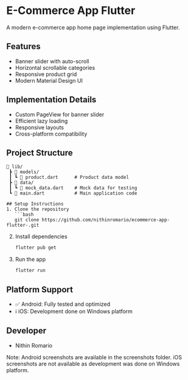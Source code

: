 # E-Commerce App Flutter

A modern e-commerce app home page implementation using Flutter.

## Features
- Banner slider with auto-scroll
- Horizontal scrollable categories
- Responsive product grid
- Modern Material Design UI

## Implementation Details
- Custom PageView for banner slider
- Efficient lazy loading
- Responsive layouts
- Cross-platform compatibility

## Project Structure
```
📁 lib/
 ┣ 📁 models/
 ┃ ┗ 📄 product.dart      # Product data model
 ┣ 📁 data/
 ┃ ┗ 📄 mock_data.dart    # Mock data for testing
 ┗ 📄 main.dart           # Main application code

## Setup Instructions
1. Clone the repository
   ```bash
   git clone https://github.com/nithinromario/ecommerce-app-flutter-.git
   ```

2. Install dependencies
   ```bash
   flutter pub get
   ```

3. Run the app
   ```bash
   flutter run
   ```

## Platform Support
- ✅ Android: Fully tested and optimized
- ℹ️ iOS: Development done on Windows platform

## Developer
- Nithin Romario

Note: Android screenshots are available in the screenshots folder. iOS screenshots are not available as development was done on Windows platform.
